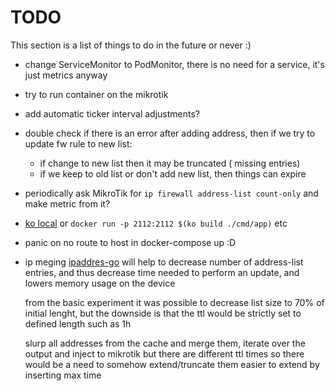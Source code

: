 # TODO

This section is a list of things to do in the future or never :)

- change ServiceMonitor to PodMonitor, there is no need for a service, it's just
  metrics anyway

- try to run container on the mikrotik

- add automatic ticker interval adjustments?

- double check if there is an error after adding address, then if we try to
  update fw rule to new list:
  - if change to new list then it may be truncated ( missing entries)
  - if we keep to old list or don't add new list, then things can expire

- periodically ask MikroTik for `ip firewall address-list count-only` and make
  metric from it?

- [ko local](https://ko.build/configuration/)
  or `docker run -p 2112:2112 $(ko build ./cmd/app)` etc

- panic on no route to host in docker-compose up :D

- ip meging
  [ipaddres-go](https://github.com/seancfoley/ipaddress-go)
  will help to decrease number of address-list entries, and thus decrease time
  needed to perform an update, and lowers memory usage on the device

  from the basic experiment it was possible to decrease list size to 70% of initial
  lenght, but the downside is that the ttl would be strictly set to defined length
  such as 1h

  slurp all addresses from the cache and merge them,
  iterate over the output and inject to mikrotik
  but there are different ttl times so there would be a need to somehow extend/truncate them
  easier to extend by inserting max time
